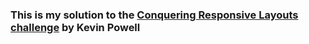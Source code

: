 ### This is my solution to the [Conquering Responsive Layouts challenge](https://courses.kevinpowell.co/view/courses/conquering-responsive-layouts) by Kevin Powell
